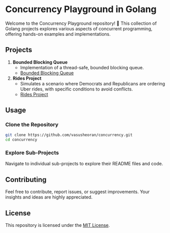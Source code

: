 # Concurrency Playground in Golang

Welcome to the Concurrency Playground repository! 🚀 This collection of Golang projects explores various aspects of concurrent programming, offering hands-on examples and implementations.

## Projects

1. **Bounded Blocking Queue**
   - Implementation of a thread-safe, bounded blocking queue.
   - [Bounded Blocking Queue](boundedblockingqueue/README.md)
2. **Rides Project**
   - Simulates a scenario where Democrats and Republicans are ordering Uber rides, with specific conditions to avoid conflicts.
   - [Rides Project](rides/README.md)

## Usage

### Clone the Repository

```bash
git clone https://github.com/vasusheoran/concurrency.git
cd concurrency
```

### Explore Sub-Projects

Navigate to individual sub-projects to explore their README files and code.

## Contributing

Feel free to contribute, report issues, or suggest improvements. Your insights and ideas are highly appreciated.

## License

This repository is licensed under the [MIT License](LICENSE).